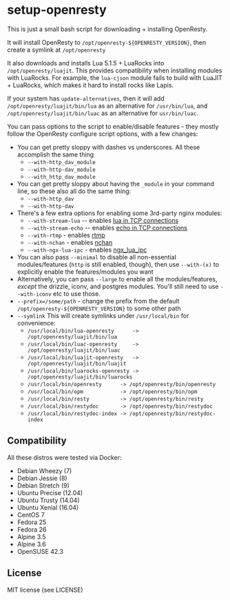 # setup-openresty

This is just a small bash script for downloading + installing OpenResty.

It will install OpenResty to `/opt/openresty-${OPENRESTY_VERSION}`, then
create a symlink at `/opt/openresty`

It also downloads and installs Lua 5.1.5 + LuaRocks into `/opt/openresty/luajit`.
This provides compatibility when installing modules with LuaRocks. For example,
the `lua-cjson` module fails to build with LuaJIT + LuaRocks, which makes it
hard to install rocks like Lapis.


If your system has `update-alternatives`, then it will
add `/opt/openresty/luajit/bin/lua` as an alternative for `/usr/bin/lua`,
and `/opt/openresty/luajit/bin/luac` as an alternative for `usr/bin/luac`.

You can pass options to the script to enable/disable features - they mostly
follow the OpenResty configure script options, with a few changes:

* You can get pretty sloppy with dashes vs underscores. All these
  accomplish the same thing
  * `--with-http_dav_module`
  * `--with-http-dav_module`
  * `--with_http_dav_module`
* You can get pretty sloppy about having the `_module` in your command line,
so these also all do the same thing:
  * `--with-http_dav`
  * `--with-http-dav`
* There's a few extra options for enabling some 3rd-party nginx modules:
  * `--with-stream-lua` -- enables [lua in TCP connections](https://github.com/openresty/stream-lua-nginx-module)
  * `--with-stream-echo` -- enables [echo in TCP connections](https://github.com/openresty/stream-echo-nginx-module)
  * `--with-rtmp` - enables [rtmp](https://github.com/arut/nginx-rtmp-module)
  * `--with-nchan` - enables [nchan](https://github.com/slact/nchan)
  * `--with-ngx-lua-ipc` - enables [ngx_lua_ipc](https://github.com/slact/ngx_lua_ipc)
* You can also pass `--minimal` to disable all non-essential modules/features (`http` is still enabled, though),
then use `--with-(x)` to explicitly enable the features/modules you want
* Alternatively, you can pass `--large` to enable all the modules/features, *except* the drizzle, iconv, and postgres
modules. You'll still need to use `--with-iconv` etc to use those.
* `--prefix=/some/path` - change the prefix from the default `/opt/openresty-${OPENRESTY_VERSION}` to some other path
* `--symlink` This will create symlinks under `/usr/local/bin` for convenience:
  * `/usr/local/bin/lua-openresty      -> /opt/openresty/luajit/bin/lua`
  * `/usr/local/bin/luac-openresty     -> /opt/openresty/luajit/bin/luac`
  * `/usr/local/bin/luajit-openresty   -> /opt/openresty/luajit/bin/luajit`
  * `/usr/local/bin/luarocks-openresty -> /opt/openresty/luajit/bin/luarocks`
  * `/usr/local/bin/openresty      -> /opt/openresty/bin/openresty`
  * `/usr/local/bin/opm            -> /opt/openresty/bin/opm`
  * `/usr/local/bin/resty          -> /opt/openresty/bin/resty`
  * `/usr/local/bin/restydoc       -> /opt/openresty/bin/restydoc`
  * `/usr/local/bin/restydoc-index -> /opt/openresty/bin/restydoc-index`

## Compatibility

All these distros were tested via Docker:

* Debian Wheezy (7)
* Debian Jessie (8)
* Debian Stretch (9)
* Ubuntu Precise (12.04)
* Ubuntu Trusty (14.04)
* Ubuntu Xenial (16.04)
* CentOS 7
* Fedora 25
* Fedora 26
* Alpine 3.5
* Alpine 3.6
* OpenSUSE 42.3

## License

MIT license (see LICENSE)
